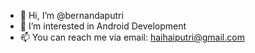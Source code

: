 - 👋 Hi, I’m @bernandaputri
- 👀 I’m interested in Android Development
- 📫 You can reach me via email: haihaiputri@gmail.com

<!---
bernandaputri/bernandaputri is a ✨ special ✨ repository because its `README.md` (this file) appears on your GitHub profile.
You can click the Preview link to take a look at your changes.
--->
